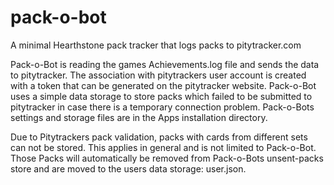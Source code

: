 # pack-o-bot
A minimal Hearthstone pack tracker that logs packs to pitytracker.com

Pack-o-Bot is reading the games Achievements.log file and sends the data to pitytracker.
The association with pitytrackers user account is created with a token that can be generated on the pitytracker website.
Pack-o-Bot uses a simple data storage to store packs which failed to be submitted to pitytracker in case there is a temporary
connection problem. Pack-o-Bots settings and storage files are in the Apps installation directory.

Due to Pitytrackers pack validation, packs with cards from different sets can not be stored. This applies in general and is
not limited to Pack-o-Bot. Those Packs will automatically be removed from Pack-o-Bots unsent-packs store and are moved to the
users data storage: user.json.
